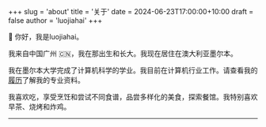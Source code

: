 +++
slug = 'about'
title = '关于'
date = 2024-06-23T17:00:00+10:00
draft = false
author = 'luojiahai'
+++

👋 你好，我是luojiahai。

我来自中国广州 🇨🇳，我在那出生和长大。我现在居住在澳大利亚墨尔本。

我在墨尔本大学完成了计算机科学的学业。我目前在计算机行业工作。请查看我的[履历](/cv)了解我的专业资料。

我喜欢吃，享受烹饪和尝试不同食谱，品尝多样化的美食，探索餐馆。我特别喜欢早茶、烧烤和炸鸡。

---
